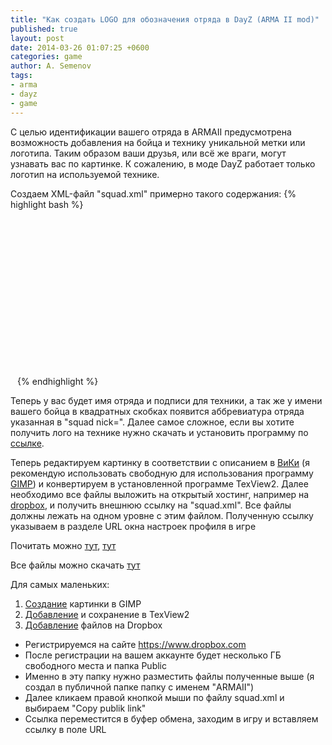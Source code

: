 ```yaml
---
title: "Как создать LOGO для обозначения отряда в DayZ (ARMA II mod)"
published: true
layout: post
date: 2014-03-26 01:07:25 +0600
categories: game
author: A. Semenov
tags: 
- arma
- dayz
- game
---
```

С целью идентификации вашего отряда в ARMAII предусмотрена возможность добавления
на бойца и технику уникальной метки или логотипа. Таким образом ваши друзья, или всё же враги, могут узнавать вас по картинке. К сожалению, в моде DayZ работает только логотип на используемой технике.

<!--more-->

Создаем XML-файл "squad.xml" примерно такого содержания:
{% highlight bash %}
<code><?xml version="1.0"?>
<!DOCTYPE squad SYSTEM "squad.dtd">
<?xml-stylesheet href="squad.xsl?" type="text/xsl"?>
<squad nick=""> <!-- то что вы хотите увидеть в квадратных скобках у ника -->
    <name></name> <!-- имя клана/отряда (полностью) -->
    <email></email> <!-- официальный ящик отряда (или лидера) -->
    <web></web> <!-- вебсайт отряда -->
    <picture></picture> <!-- лого отряда. -->
    <title></title> <!-- описание отряда в окне информации -->
<member id="" nick=""> <!-- PID участника отряда и его имя -->
        <name></name> <!-- опционально: реальное имя или снова ник игрока -->
        <email></email> <!-- опционально: почта участника отряда -->
        <icq></icq> <!-- опционально: ICQ, я использую для отображения своего скайпа -->
        <remark></remark> <!-- "Комментарий игрока" всё что вы хотели бы сказать. Не отмечается в игре на текстурах, только в информации игрока -->
    </member>
</squad></code> 
{% endhighlight %}

Теперь у вас будет имя отряда и подписи для техники, а так же у имени вашего бойца в квадратных скобках появится аббревиатура отряда указанная в "squad nick=". Далее самое сложное, если вы хотите получить лого на технике нужно скачать и установить программу по [ссылке][l07].

Теперь редактируем картинку в соответствии с описанием в [ВиКи][l08] (я рекомендую использовать свободную для использования программу [GIMP][l09]) и конвертируем в установленной программе TexView2. Далее необходимо все файлы выложить на открытый хостинг, например на [dropbox][l10], и получить внешнюю ссылку на "squad.xml". Все файлы должны лежать на одном уровне с этим файлом. Полученную ссылку указываем в разделе URL окна настроек профиля в игре

Почитать можно [тут][l01], [тут][l02]

Все файлы можно скачать [тут][l03]

Для самых маленьких:

1. [Создание][l04] картинки в GIMP
2. [Добавление][l05] и сохранение в TexView2
3. [Добавление][l06] файлов на Dropbox

* Регистрируемся на сайте https://www.dropbox.com
* После регистрации на вашем аккаунте будет несколько ГБ свободного места и папка Public
* Именно в эту папку нужно разместить файлы полученные выше (я создал в публичной папке папку с именем "ARMAII")
* Далее кликаем правой кнопкой мыши по файлу squad.xml и выбираем "Copy publik link"
* Ссылка переместится в буфер обмена, заходим в игру и вставляем ссылку в поле URL

[l01]: http://community.bistudio.com/wiki/squad.xml
[l02]: http://www.armaholic.com/forums.php?m=posts&q=13927
[l03]: http://dl.dropbox.com/u/5034281/ARMA/example.tgz
[l04]: https://dl.dropbox.com/u/5034281/ARMA/tutorials/DayZ_tutorial.webm
[l05]: https://dl.dropbox.com/u/5034281/ARMA/tutorials/DayZ_tutorial_02.webm
[l06]: https://dl.dropbox.com/u/5034281/ARMA/tutorials/DayZ_tutorial_01.webm
[l07]: http://www.armaholic.com/page.php?id=1563
[l08]: http://community.bistudio.com/wiki/squad.xml#How_to_create_a_logo_for_the_use_with_.22squad.xml.22
[l09]: http://gimp.ru/viewpage.php?page_id=8
[l10]: https://www.dropbox.com/
